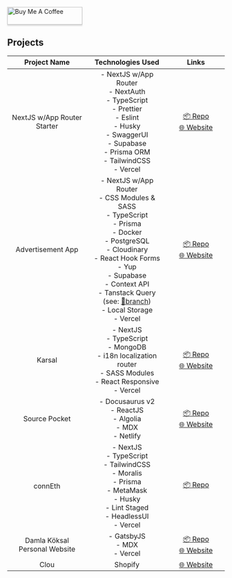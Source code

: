 <a href="https://www.buymeacoffee.com/damlakoksal" target="_blank"><img src="https://www.buymeacoffee.com/assets/img/custom_images/orange_img.png" alt="Buy Me A Coffee" style="height: 41px !important;width: 174px !important;box-shadow: 0px 3px 2px 0px rgba(190, 190, 190, 0.5) !important;-webkit-box-shadow: 0px 3px 2px 0px rgba(190, 190, 190, 0.5) !important;" ></a>

## Projects

|           Project Name<img width="441" height="1">           | Technologies Used        <img width="441" height="1">                                                                                               |        Links  <img width="441" height="1">     |
|:--------------------------------:|:-------------------------------------------------------------------------------------------------------------------------:|:-------------------:|
|       NextJS w/App Router Starter       | - NextJS w/App Router<br>- NextAuth<br>- TypeScript<br>- Prettier<br>- Eslint<br>- Husky<br>- SwaggerUI<br>- Supabase<br>- Prisma ORM<br>- TailwindCSS<br>- Vercel | [📦 Repo](https://github.com/damla/nextjs-w-app-directory-starter)<br>[🌐 Website](https://nextjs-w-app-directory-starter.vercel.app/) |
|       Advertisement App       | - NextJS w/App Router<br>- CSS Modules & SASS<br>- TypeScript<br>- Prisma<br>- Docker<br>- PostgreSQL<br>- Cloudinary<br>- React Hook Forms<br>- Yup<br>- Supabase<br>- Context API<br>- Tanstack Query (see: [🎋branch](https://github.com/damla/ad-app/tree/feat/react-query-implementation))<br>- Local Storage<br>- Vercel | [📦 Repo](https://github.com/damla/ad-app)<br>[🌐 Website](https://ad-app.vercel.app) |
|              Karsal              | - NextJS<br>- TypeScript<br>- MongoDB<br>- i18n localization router<br>- SASS Modules<br>- React Responsive<br>- Vercel | [📦 Repo](https://github.com/damla/karsal)<br>[🌐 Website](https://karsal.vercel.app) |
|           Source Pocket          | - Docusaurus v2<br>- ReactJS<br>- Algolia<br>- MDX<br>- Netlify                                                                     |       [📦 Repo](https://github.com/Source-Pocket/source-pocket)<br>[🌐 Website](https://sourcepocket.io)      |
|             connEth             | - NextJS<br>- TypeScript<br>- TailwindCSS<br>- Moralis<br>- Prisma<br>- MetaMask<br>- Husky<br>- Lint Staged<br>- HeadlessUI<br>- Vercel                                       |       [📦 Repo](https://github.com/damla/connEth)      |
| Damla Köksal<br>Personal Website | - GatsbyJS<br>- MDX<br>- Vercel                                                                                         |       [📦 Repo](https://github.com/damla/damlakoksal-blog)<br>[🌐 Website](https://damlakoksal.com)      |
|               Clou               | Shopify                                                                                                                 | [🌐 Website](https://clou.shop) |
<br>
